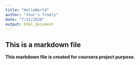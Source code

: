 ```yaml
---
title: "HelloWorld"
author: "Your's Truely"
date: "7/12/2020"
output: html_document
---
```


## This is a markdown file

**This markdown file is created for coursera project purpose.**
